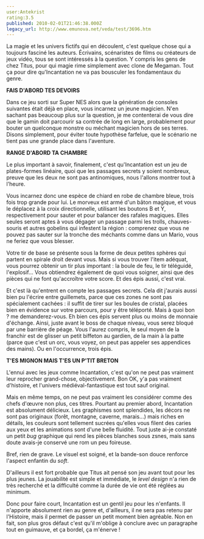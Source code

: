 ```yaml
---
user:Antekrist
rating:3.5
published: 2010-02-01T21:46:38.000Z
legacy_url: http://www.emunova.net/veda/test/3696.htm
---
```

La magie et les univers fictifs qui en découlent, c'est quelque chose qui a toujours fasciné les auteurs. Écrivains, scénaristes de films ou créateurs de jeux vidéo, tous se sont intéressés à la question. Y compris les gens de chez Titus, pour qui magie rime simplement avec clone de Megaman. Tout ça pour dire qu'Incantation ne va pas bousculer les fondamentaux du genre.  

  

**FAIS D'ABORD TES DEVOIRS**  

Dans ce jeu sorti sur Super NES alors que la génération de consoles suivantes était déjà en place, vous incarnez un jeune magicien. N'en sachant pas beaucoup plus sur la question, je me contenterai de vous dire que le gamin doit parcourir sa contrée de long en large, probablement pour bouter un quelconque monstre ou méchant magicien hors de ses terres. Disons simplement, pour éviter toute hypothèse farfelue, que le scénario ne tient pas une grande place dans l'aventure.  

  

**RANGE D'ABORD TA CHAMBRE**  

Le plus important à savoir, finalement, c'est qu'Incantation est un jeu de plates-formes linéaire, quoi que les passages secrets y soient nombreux, preuve que les deux ne sont pas antinomiques, nous l'allons montrer tout à l'heure.  

Vous incarnez donc une espèce de chiard en robe de chambre bleue, trois fois trop grande pour lui. Le morveux est armé d'un bâton magique, et vous le déplacez à la croix directionnelle, utilisant les boutons B et Y, respectivement pour sauter et pour balancer des rafales magiques. Elles seules seront aptes à vous dégager un passage parmi les trolls, chauves-souris et autres gobelins qui infestent la région : comprenez que vous ne pouvez pas sauter sur la tronche des méchants comme dans un Mario, vous ne feriez que vous blesser.  

Votre tir de base se présente sous la forme de deux petites sphères qui partent en spirale droit devant vous. Mais si vous trouver l'item adéquat, vous pourrez obtenir un tir plus important : la boule de feu, le tir téléguidé, l'explosif... Vous obtiendrez également de quoi vous soigner, ainsi que des pièces qui ne font qu'accroître votre score. Et des épis aussi, c'est vrai.  

Et c'est là qu'entrent en compte les passages secrets. Cela dit j'aurais aussi bien pu l'écrire entre guillemets, parce que ces zones ne sont pas spécialement cachées : il suffit de tirer sur les boules de cristal, placées bien en évidence sur votre parcours, pour y être téléporté. Mais à quoi bon ? me demanderez-vous. Eh bien ces épis servent plus ou moins de monnaie d'échange. Ainsi, juste avant le boss de chaque niveau, vous serez bloqué par une barrière de péage. Vous l'aurez compris, le seul moyen de la franchir est de glisser un petit biffeton au gardien, de la main à la patte (parce que c'est un orc, vous voyez, on peut pas appeler ses appendices des mains). Ou en l'occurrence, trois épis.  

  

**T'ES MIGNON MAIS T'ES UN P'TIT BRETON**  

L'ennui avec les jeux comme Incantation, c'est qu'on ne peut pas vraiment leur reprocher grand-chose, objectivement. Bon OK, y'a pas vraiment d'histoire, et l'univers médiéval-fantastique est tout sauf original.  

Mais en même temps, on ne peut pas vraiment les considérer comme des chefs d'œuvre non plus, ces titres. Pourtant au premier abord, Incantation est absolument délicieux. Les graphismes sont splendides, les décors ne sont pas originaux (forêt, montagne, caverne, marais...) mais riches en détails, les couleurs sont tellement sucrées qu'elles vous filent des caries aux yeux et les animations sont d'une belle fluidité. Tout juste ai-je constaté un petit _bug_ graphique qui rend les pièces blanches sous zsnes, mais sans doute avais-je conservé une rom un peu foireuse.  

Bref, rien de grave. Le visuel est soigné, et la bande-son douce renforce l'aspect enfantin du _soft_.  

D'ailleurs il est fort probable que Titus ait pensé son jeu avant tout pour les plus jeunes. La jouabilité est simple et immédiate, le _level design_ n'a rien de très recherché et la difficulté comme la durée de vie ont été réglées au minimum.  

Donc pour faire court, Incantation est un gentil jeu pour les n'enfants. Il n'apporte absolument rien au genre et, d'ailleurs, il ne sera pas retenu par l'Histoire, mais il permet de passer un petit moment bien agréable. Non en fait, son plus gros défaut c'est qu'il m'oblige à conclure avec un paragraphe tout en guimauve, et ça bordel, ça m'énerve !